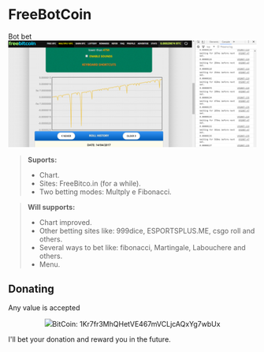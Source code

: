 # FreeBotCoin
Bot bet
![alt text](screenshots/bootFREEBETCO.png "screenshot")

> **Suports:**
> - Chart.
> - Sites: FreeBitco.in (for a while).
> - Two betting modes: Multply e Fibonacci.


> **Will supports:**
> - Chart improved.
> - Other betting sites like: 999dice, ESPORTSPLUS.ME, csgo roll and others.
> - Several ways to bet like: fibonacci, Martingale, Labouchere and others.
> - Menu.

<h2>Donating</h2>

Any value is accepted

<p align="center"><img src="https://upload.wikimedia.org/wikipedia/commons/thumb/4/46/Bitcoin.svg/64px-Bitcoin.svg.png"/>BitCoin: 1Kr7fr3MhQHetVE467mVCLjcAQxYg7wbUx</p>


I'll bet your donation and reward you in the future.
